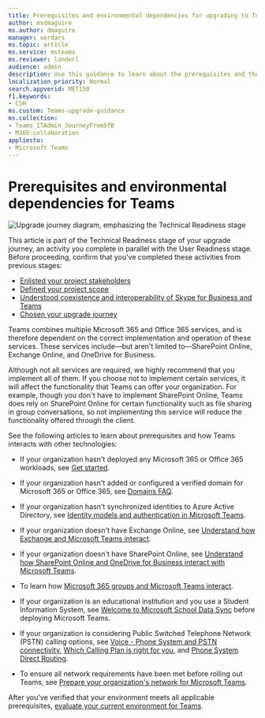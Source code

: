 ```yaml
---
title: Prerequisites and environmental dependencies for upgrading to Teams 
author: msdmaguire
ms.author: dmaguire
manager: serdars
ms.topic: article
ms.service: msteams
ms.reviewer: landerl
audience: admin
description: Use this guidance to learn about the prerequisites and the environmental dependencies for deploying Teams in your organization 
localization_priority: Normal
search.appverid: MET150
f1.keywords:
- CSH
ms.custom: Teams-upgrade-guidance
ms.collection: 
- Teams_ITAdmin_JourneyFromSfB
- M365-collaboration
appliesto:
- Microsoft Teams
---
```


# Prerequisites and environmental dependencies for Teams

![Upgrade journey diagram, emphasizing the Technical Readiness stage](media/upgrade-banner-tech-readiness.png "Stages of the upgrade journey, with emphasis on the Technical Readiness stage")

This article is part of the Technical Readiness stage of your upgrade journey, an activity you complete in parallel with the User Readiness stage. Before proceeding, confirm that you've completed these activities from previous stages:

- [Enlisted your project stakeholders](upgrade-enlist-stakeholders.md)
- [Defined your project scope](https://aka.ms/SkypetoTeams-Scope)
- [Understood coexistence and interoperability of Skype for Business and Teams](https://aka.ms/SkypeToTeams-Coexist)
- [Chosen your upgrade journey](upgrade-and-coexistence-of-skypeforbusiness-and-teams.md)

Teams combines multiple Microsoft 365 and Office 365 services, and is therefore dependent on the correct implementation and operation of these services. These services include—but aren't limited to—SharePoint Online, Exchange Online, and OneDrive for Business.

Although not all services are required, we highly recommend that you implement all of them. If you choose not to implement certain services, it will affect the functionality that Teams can offer your organization. For example, though you don't have to implement SharePoint Online, Teams does rely on SharePoint Online for certain functionality such as file sharing in group conversations, so not implementing this service will reduce the functionality offered through the client.

See the following articles to learn about prerequisites and how Teams interacts with other technologies:

- If your organization hasn't deployed any Microsoft 365 or Office 365 workloads, see [Get started](https://support.office.com/article/Get-started-with-Office-365-for-Business-d6466f0d-5d13-464a-adcb-00906ae87029).

- If your organization hasn't added or configured a verified domain for Microsoft 365 or Office 365, see [Domains FAQ](https://support.office.com/article/Verify-your-Office-365-domain-to-prove-ownership-nonprofit-or-education-status-or-to-activate-Yammer-87d1844e-aa47-4dc0-a61b-1b773fd4e590).

- If your organization hasn't synchronized identities to Azure Active Directory, see [Identity models and authentication in Microsoft Teams](identify-models-authentication.md).

- If your organization doesn't have Exchange Online, see [Understand how Exchange and Microsoft Teams interact](Exchange-Teams-interact.md).

- If your organization doesn't have SharePoint Online, see [Understand how SharePoint Online and OneDrive for Business interact with Microsoft Teams](SharePoint-OneDrive-interact.md).

- To learn how [Microsoft 365 groups and Microsoft Teams interact](Office-365-groups.md).

- If your organization is an educational institution and you use a Student Information System, see [Welcome to Microsoft School Data Sync](https://docs.microsoft.com/schooldatasync) before deploying Microsoft Teams.

- If your organization is considering Public Switched Telephone Network (PSTN) calling options, see [Voice - Phone System and PSTN connectivity](cloud-voice-landing-page.md), [Which Calling Plan is right for you](calling-plan-landing-page.md), and [Phone System Direct Routing](direct-routing-landing-page.md).

- To ensure all network requirements have been met before rolling out Teams, see [Prepare your organization's network for Microsoft Teams](prepare-network.md).

After you've verified that your environment meets all applicable prerequisites, [evaluate your current environment for Teams](upgrade-plan-journey-evaluate-environment.md).
